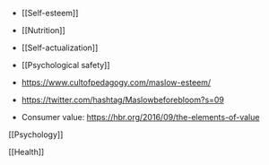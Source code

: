 - [[Self-esteem]]
- [[Nutrition]]
- [[Self-actualization]]
- [[Psychological safety]]

- https://www.cultofpedagogy.com/maslow-esteem/
- https://twitter.com/hashtag/Maslowbeforebloom?s=09

- Consumer value: https://hbr.org/2016/09/the-elements-of-value

[[Psychology]]

[[Health]]
